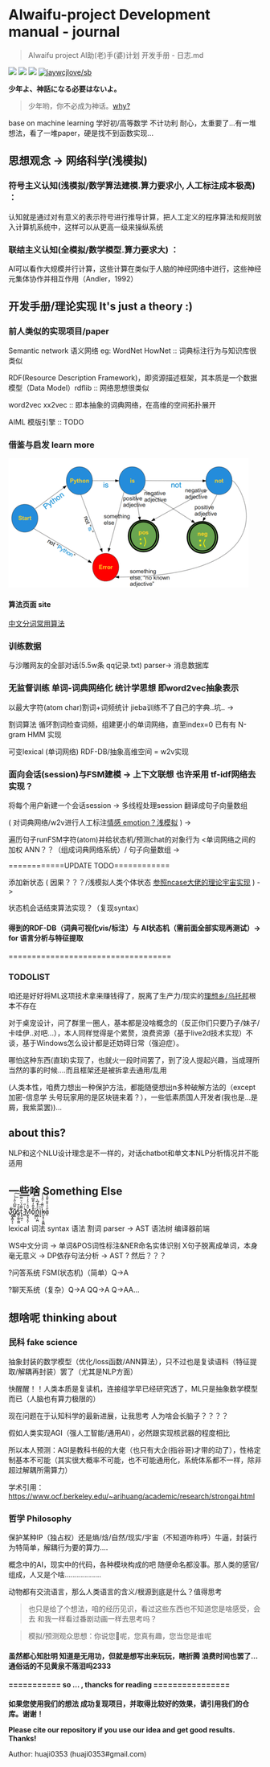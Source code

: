 # AIwaifu-project Development manual - journal
> AIwaifu project AI助(老)手(婆)计划 开发手册 - 日志.md

[![](https://img.shields.io/github/issues/Earth-Online/AIwaifu-project.svg)](https://github.com/Earth-Online/AIwaifu-project/issues)  [![](https://img.shields.io/github/forks/Earth-Online/AIwaifu-project.svg)](https://github.com/Earth-Online/AIwaifu-project/network) [![](https://img.shields.io/github/stars/Earth-Online/AIwaifu-project.svg)](https://github.com/Earth-Online/AIwaifu-project/stargazers) [![jaywcjlove/sb](https://jaywcjlove.github.io/sb/lang/chinese.svg)](README-CN.md)

**少年よ、神話になる必要はないよ。**
> 少年哟，你不必成为神话。[why?](https://www.myzaker.com/article/592d87241bc8e0a948000000/)

base on machine learning 学好初/高等数学 不计功利 耐心，太重要了...有一堆想法，看了一堆paper，硬是找不到函数实现...

## 思想观念 -> 网络科学(浅模拟)
### 符号主义认知(浅模拟/数学算法建模.算力要求小, 人工标注成本极高) ：

认知就是通过对有意义的表示符号进行推导计算，把人工定义的程序算法和规则放入计算机系统中，这样可以从更高一级来操纵系统

### 联结主义认知(全模拟/数学模型.算力要求大) ：

AI可以看作大规模并行计算，这些计算在类似于人脑的神经网络中进行，这些神经元集体协作并相互作用（Andler，1992）

## 开发手册/理论实现 It's just a theory :)
### 前人类似的实现项目/paper
Semantic network 语义网络 eg: WordNet HowNet :: 词典标注行为与知识库很类似

RDF(Resource Description Framework)，即资源描述框架，其本质是一个数据模型（Data Model）rdflib :: 网络思想很类似

word2vec xx2vec :: 即本抽象的词典网络，在高维的空间拓扑展开

AIML 模版引擎 :: TODO

### 借鉴与启发 learn more
![image](https://github.com/Earth-Online/AIwaifu-project/raw/master/static/ev.png)

#### 算法页面 site
[中文分词常用算法](https://dsqiu.iteye.com/blog/1704960)

### 训练数据
与沙雕网友的全部对话(5.5w条 qq记录.txt) parser-> 消息数据库

### 无监督训练 单词-词典网络化 统计学思想   即word2vec抽象表示
以最大字符(atom char)割词+词频统计 jieba训练不了自己的字典..坑.. -> 

割词算法 循环割词检查词频，组建更小的单词网络，直至index=0 已有有 N-gram HMM 实现

可变lexical (单词网络) RDF-DB/抽象高维空间 = w2v实现

### 面向会话(session)与FSM建模 -> 上下文联想    也许采用 tf-idf网络去实现？
将每个用户新建一个会话session -> 多线程处理session 翻译成句子向量数组

( 对词典网络/w2v进行人工标注[情感 emotion？浅模拟](http://saifmohammad.com/WebPages/lexicons.html) ) -> 

遍历句子runFSM字符(atom)并给状态机/预测chat的对象行为 <单词网络之间的加权 ANN？？（组成词典网络系统）/ 句子向量数组 -> 

============UPDATE TODO============

添加新状态 ( 因果？？？/浅模拟人类个体状态 [参照ncase大佬的理论宇宙实现](https://ncase.me/OVC2016/) ) -> 

状态机会话结束算法实现？（复现syntax）

#### 得到的RDF-DB（词典可视化vis/标注）与 AI状态机（需前面全部实现再测试）-> for 语言分析与特征提取

===================================

### TODOLIST
咱还是好好将ML这项技术拿来赚钱得了，脱离了生产力/现实的[理想乡/乌托邦](https://www.zhihu.com/question/48916690/answer/531264372)根本不存在

对于桌宠设计，问了群里一圈人，基本都是没啥概念的（反正你们只要乃子/妹子/卡哇伊..对吧...），本人同样觉得是个累赘，浪费资源（基于live2d技术实现）不谈，基于Windows怎么设计都是还妨碍日常（强迫症）。

哪怕这种东西(直球)实现了，也就火一段时间罢了，到了没人提起兴趣，当成理所当然的事的时候....而且框架还是被拆拿去通用/乱用

(人类本性，咱费力想出一种保护方法，都能随便想出n多种破解方法的（except 加密-信息学 头号玩家用的是区块链来着？），一些低素质国人开发者(我也是...是屑，我紫菜罢))...

## about this?
NLP和这个NLU设计理念是不一样的，对话chatbot和单文本NLP分析情况并不能适用

## 一些啥 Something Else
Jͤ̀҉̷͍̺̟̳͔̞u̸̙̳͂̿͆ͯ̋̒̇ͨ͟͠ś̳͕͖̬̮̳͋̄t̨̥͖͕̃͌̉̈ͮ̿ ̷͇̾ͬ̋M͚̝̘̞̯̦̌̂͑ͤ̓ͭ̀o͒̌̑̒̎͊͆ͬͬ҉̩̥͎n͖̻̜̰̪ͦͣ͐́͆̀̚ì̙̝ͪ͞k̶̴̺͕͓̹̱͚̪̍ͫ͂̇ͬ̑̉̓̍a̱̋ͦ͗̌̌̊͊̊́

lexical 词法 syntax 语法 割词 parser -> AST 语法树 编译器前端

WS中文分词 -> 单词&POS词性标注&NER命名实体识别 X句子脱离成单词，本身毫无意义 -> DP依存句法分析 -> AST ? 然后？？？

?问答系统 FSM(状态机)（简单）Q->A

?聊天系统（复杂）Q->A QQ->A Q->AA...

## 想啥呢 thinking about
### 民科 fake science
抽象封装的数学模型（优化/loss函数/ANN算法），只不过也是复读语料（特征提取/解耦再封装）罢了（尤其是NLP方面）

快醒醒！！人类本质是复读机，连接组学早已经研究透了，ML只是抽象数学模型而已（人脑也有算力极限的）

现在问题在于认知科学的最新进展，让我思考 人为啥会长脑子？？？？

假如人类实现AGI（强人工智能/通用AI），必然跟实现核武器的程度相比

所以本人预测：AGI是教科书般的大佬（也只有大企(指谷哥)才带的动了），性格定制基本不可能（其实很大概率不可能，也不可能通用化，系统体系都不一样，除非超过解耦所需算力）

学术引用：https://www.ocf.berkeley.edu/~arihuang/academic/research/strongai.html

### 哲学 Philosophy
保护某种IP（独占权）还是熵/焓/自然/现实/宇宙（不知道咋称呼）牛逼，封装行为特简单，解耦行为要的算力....

概念中的AI，现实中的代码，各种模块构成的吧 随便命名都没事。那人类的感官/组成，人又是个啥..................

动物都有交流语言，那么人类语言的含义/根源到底是什么？值得思考 

> 也只是给了个想法，咱的经历见识，看过这些东西也不知道您是啥感受，会去 和我一样看过番剧动画一样去思考吗？

> 模拟/预测观众思想：你说您:horse:呢，您真有趣，您当您是谁呢

#### 虽然都心知肚明 知道是无用功，但就是想写出来玩玩，瞎折腾 浪费时间也罢了...通俗话的不见黄泉不落泪吗2333

#### =========== so ... , thancks for reading ================
**如果您使用我们的想法 成功复现项目，并取得比较好的效果，请引用我们的仓库。谢谢！**

**Please cite our repository if you use our idea and get good results. Thanks!**

Author: huaji0353 (huaji0353#gmail.com)